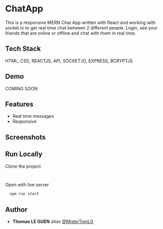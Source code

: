# ChatApp

This is a responsive MERN Chat App written with React and working with socket.io to get real time chat between 2 different people. Login, see your friends that are online or offline and chat with them in real time.

## Tech Stack

HTML, CSS, REACTJS, API, SOCKET.IO, EXPRESS, BCRYPTJS

## Demo

COMING SOON

## Features

- Real time messages
- Responsive

## Screenshots



## Run Locally

Clone the project

```bash
  
```

Open with live server

```bash
  npm run start
```

## Author

* **Thomas LE GUEN** _alias_ [@MisterTomLG](https://github.com/MisterTomLG)

